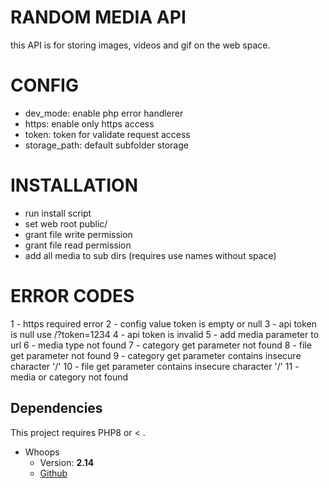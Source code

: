 # RANDOM MEDIA API

this API is for storing images, videos and gif on the web space.

# CONFIG
- dev_mode: enable php error handlerer
- https: enable only https access
- token: token for validate request access
- storage_path: default subfolder storage

# INSTALLATION
- run install script
- set web root public/
- grant file write permission
- grant file read permission
- add all media to sub dirs (requires use names without space)

# ERROR CODES
1 - https required error
2 - config value token is empty or null
3 - api token is null use /?token=1234
4 - api token is invalid
5 - add media parameter to url
6 - media type not found
7 - category get parameter not found
8 - file get parameter not found
9 - category get parameter contains insecure character '/'
10 - file get parameter contains insecure character '/'
11 - media or category not found

## Dependencies
This project requires PHP8 or < .
* Whoops
   * Version: **2.14**
   * [Github](https://github.com/filp/whoops)